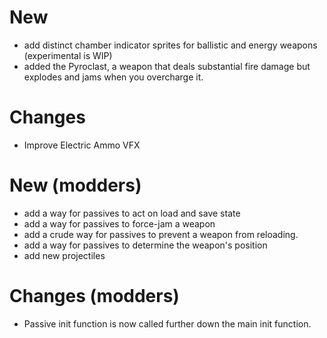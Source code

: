 # New
- add distinct chamber indicator sprites for ballistic and energy weapons (experimental is WIP)
- added the Pyroclast, a weapon that deals substantial fire damage but explodes and jams when you overcharge it.

# Changes
- Improve Electric Ammo VFX

# New (modders)
- add a way for passives to act on load and save state
- add a way for passives to force-jam a weapon
- add a crude way for passives to prevent a weapon from reloading.
- add a way for passives to determine the weapon's position
- add new projectiles

# Changes (modders)
- Passive init function is now called further down the main init function.